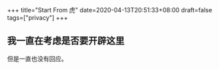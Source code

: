 +++
title="Start From 虎"
date=2020-04-13T20:51:33+08:00
draft=false
tags=["privacy"]
+++

## 我一直在考虑是否要开辟这里

但是一直也没有回应。